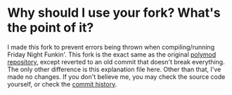 # Why should I use your fork? What's the point of it?
I made this fork to prevent errors being thrown when compiling/running Friday Night Funkin'.
This fork is the exact same as the original [polymod repository](https://github.com/larsiusprime/polymod), except reverted to an old commit that doesn't break everything.
The only other difference is this explanation file here. Other than that, I've made no changes. If you don't believe me, you may check the source code yourself, or check the [commit history](https://github.com/AngelDTF/haxe-polymod/commits/master).
